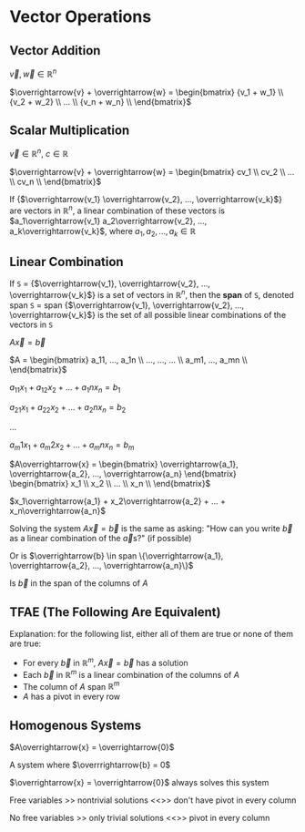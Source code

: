 # Vector Operations

## Vector Addition
$\overrightarrow{v}, \overrightarrow{w} \in \mathbb{R}^n$

$\overrightarrow{v} + \overrightarrow{w} =
\begin{bmatrix}
  {v_1 + w_1} \\
  {v_2 + w_2} \\
  ... \\
  {v_n + w_n} \\
\end{bmatrix}$

## Scalar Multiplication
$\overrightarrow{v} \in \mathbb{R}^n$, $c \in \mathbb{R}$

$\overrightarrow{v} + \overrightarrow{w} =
\begin{bmatrix}
  cv_1 \\
  cv_2 \\
  ... \\
  cv_n \\
\end{bmatrix}$

If {$\overrightarrow{v_1} \overrightarrow{v_2}, ..., \overrightarrow{v_k}$} are vectors in $\mathbb{R}^n$, a linear combination of these vectors is $a_1\overrightarrow{v_1} a_2\overrightarrow{v_2}, ..., a_k\overrightarrow{v_k}$, where $a_1, a_2, ..., a_k \in \mathbb{R}$

## Linear Combination
If `S` = {$\overrightarrow{v_1}, \overrightarrow{v_2}, ..., \overrightarrow{v_k}$} is a set of vectors in $\mathbb{R}^n$, then the **span** of `S`, denoted span `S` = span {$\overrightarrow{v_1}, \overrightarrow{v_2}, ..., \overrightarrow{v_k}$} is the set of all possible linear combinations of the vectors in `S`

$A\overrightarrow{x} = \overrightarrow{b}$

$A = \begin{bmatrix}
  a_11, ..., a_1n \\
  ..., ..., ... \\
  a_m1, ..., a_mn \\
\end{bmatrix}$

$a_11 x_1 + a_12 x_2 + ... + a_1n x_n = b_1$

$a_21 x_1 + a_22 x_2 + ... + a_2n x_n = b_2$

...

$a_m1 x_1 + a_m2 x_2 + ... + a_mn x_n = b_m$

$A\overrightarrow{x} = \begin{bmatrix} \overrightarrow{a_1}, \overrightarrow{a_2}, ..., \overrightarrow{a_n} \end{bmatrix} \begin{bmatrix}
  x_1 \\
  x_2 \\
  ... \\
  x_n \\
\end{bmatrix}$

$x_1\overrightarrow{a_1} + x_2\overrightarrow{a_2} + ... + x_n\overrightarrow{a_n}$

Solving the system $A\overrightarrow{x} = \overrightarrow{b}$ is the same as asking: "How can you write $\overrightarrow{b}$ as a linear combination of the $\overrightarrow{a}$s?" (if possible)

Or is $\overrightarrow{b} \in span \{\overrightarrow{a_1}, \overrightarrow{a_2}, ..., \overrightarrow{a_n}\}$

Is $\overrightarrow{b}$ in the span of the columns of $A$

## TFAE (The Following Are Equivalent)
Explanation: for the following list, either all of them are true or none of them are true:

- For every $\overrightarrow{b}$ in $\mathbb{R}^m$, $A\overrightarrow{x} = \overrightarrow{b}$ has a solution
- Each $\overrightarrow{b}$ in $\mathbb{R}^m$ is a linear combination of the columns of $A$
- The column of $A$ span $\mathbb{R}^m$
- $A$ has a pivot in every row

## Homogenous Systems
$A\overrightarrow{x} = \overrightarrow{0}$

A system where $\overrrightarrow{b} = 0$

$\overrightarrow{x} = \overrightarrow{0}$ always solves this system

Free variables >> nontrivial solutions <<>> don't have pivot in every column

No free variables >> only trivial solutions <<>> pivot in every column

